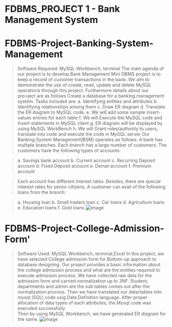 # FDBMS_PROJECT 1 - Bank Management System
# FDBMS-Project-Banking-System-Management
> Software Required: MySQL Workbench, terminal
>The main agenda of our project is to develop Bank Management Mini DBMS project is to keep a record of customer transactions in the bank.
>We aim to demonstrate the use of create, read, update and delete MySQL operations through this project. Furthermore details about our pro>ject are as follows
>Create a database for a banking management system. Tasks included are:
>a. Identifying entities and attributes
>b. Identifying relationships among them
>c. Draw ER diagram
>d. Translate the ER diagram to MySQL code. 
>e. We will add some sample insert-values entries for each table
>f. We will Execute the MySQL code and Insert statements in MySQL client
>g. ER diagram will be displayed by using MySQL WorkBench
>h. We will Grant roles/authority to users, translate into code and execute the code in MySQL server
>Our Banking System Management(BSM) operates as follows: A bank has multiple branches. Each branch has a large number of customers. The customers have the following types of accounts:

>a. Savings bank account
>b. Current account
>c. Recurring Deposit account
>d. Fixed Deposit account
>e. Demat account
>f. Premium account

>Each account has different interest rates. Besides, there are special interest rates for senior citizens. A customer can avail of the following loans from the branch:

>a. Housing loan
>b. Small traders loan
>c. Car loans
>d. Agriculture loans
>e. Education loans
>f. Gold loans
> ![image](https://user-images.githubusercontent.com/93217093/157680103-f18fd4da-e50f-4675-89de-218cf706c684.png)


# FDBMS-Project-College-Admission-Form'
> Software Used: MySQL Workbench, terminal,Excel 
> In this project, we have selected College admission form for Bottom-up approach to database designing. 
> Our project provides a basic information about the college admission process and what are the entities required to execute admission process. 
> We have collected raw data for the admission form and carried normalization up to 3NF.
> Student, departments and admin are the sub tables comes out after the normalization process.
> Then we have translated our data/tables into mysql (SQL) code usig Data Definition language. 
> After proper allocation of data types of each attributes, the Mysql code was executed successfully.  
> Then by using MySQL Workbench, we have generated ER diagram for the same.
> ![image](https://user-images.githubusercontent.com/93217093/157685029-7a228f26-b7a8-4228-a7fc-2176d9bc8598.png)
